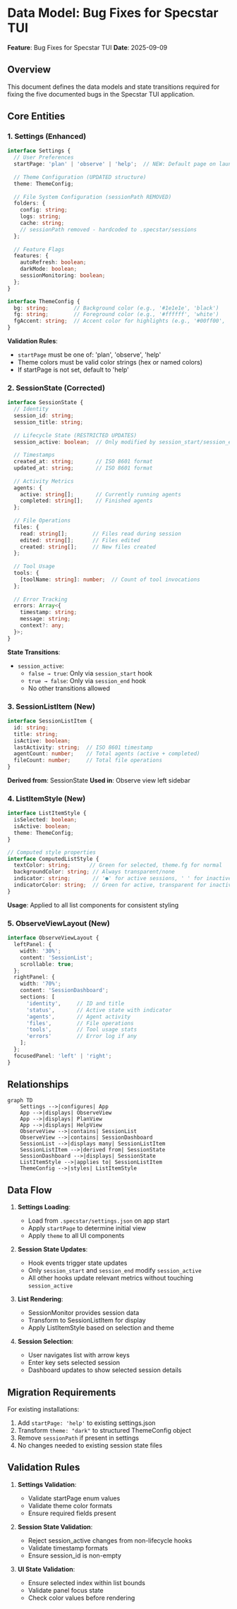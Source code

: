 # Data Model: Bug Fixes for Specstar TUI

**Feature**: Bug Fixes for Specstar TUI
**Date**: 2025-09-09

## Overview

This document defines the data models and state transitions required for fixing the five documented bugs in the Specstar TUI application.

## Core Entities

### 1. Settings (Enhanced)

```typescript
interface Settings {
  // User Preferences
  startPage: 'plan' | 'observe' | 'help';  // NEW: Default page on launch
  
  // Theme Configuration (UPDATED structure)
  theme: ThemeConfig;
  
  // File System Configuration (sessionPath REMOVED)
  folders: {
    config: string;
    logs: string;
    cache: string;
    // sessionPath removed - hardcoded to .specstar/sessions
  };
  
  // Feature Flags
  features: {
    autoRefresh: boolean;
    darkMode: boolean;
    sessionMonitoring: boolean;
  };
}

interface ThemeConfig {
  bg: string;        // Background color (e.g., '#1e1e1e', 'black')
  fg: string;        // Foreground color (e.g., '#ffffff', 'white')
  fgAccent: string;  // Accent color for highlights (e.g., '#00ff00', 'green')
}
```

**Validation Rules**:
- `startPage` must be one of: 'plan', 'observe', 'help'
- Theme colors must be valid color strings (hex or named colors)
- If startPage is not set, default to 'help'

### 2. SessionState (Corrected)

```typescript
interface SessionState {
  // Identity
  session_id: string;
  session_title: string;
  
  // Lifecycle State (RESTRICTED UPDATES)
  session_active: boolean;  // Only modified by session_start/session_end
  
  // Timestamps
  created_at: string;       // ISO 8601 format
  updated_at: string;       // ISO 8601 format
  
  // Activity Metrics
  agents: {
    active: string[];       // Currently running agents
    completed: string[];    // Finished agents
  };
  
  // File Operations
  files: {
    read: string[];        // Files read during session
    edited: string[];      // Files edited
    created: string[];     // New files created
  };
  
  // Tool Usage
  tools: {
    [toolName: string]: number;  // Count of tool invocations
  };
  
  // Error Tracking
  errors: Array<{
    timestamp: string;
    message: string;
    context?: any;
  }>;
}
```

**State Transitions**:
- `session_active`: 
  - `false → true`: Only via `session_start` hook
  - `true → false`: Only via `session_end` hook
  - No other transitions allowed

### 3. SessionListItem (New)

```typescript
interface SessionListItem {
  id: string;
  title: string;
  isActive: boolean;
  lastActivity: string;  // ISO 8601 timestamp
  agentCount: number;    // Total agents (active + completed)
  fileCount: number;     // Total file operations
}
```

**Derived from**: SessionState
**Used in**: Observe view left sidebar

### 4. ListItemStyle (New)

```typescript
interface ListItemStyle {
  isSelected: boolean;
  isActive: boolean;
  theme: ThemeConfig;
}

// Computed style properties
interface ComputedListStyle {
  textColor: string;      // Green for selected, theme.fg for normal
  backgroundColor: string; // Always transparent/none
  indicator: string;       // '●' for active sessions, ' ' for inactive
  indicatorColor: string;  // Green for active, transparent for inactive
}
```

**Usage**: Applied to all list components for consistent styling

### 5. ObserveViewLayout (New)

```typescript
interface ObserveViewLayout {
  leftPanel: {
    width: '30%';
    content: 'SessionList';
    scrollable: true;
  };
  rightPanel: {
    width: '70%';
    content: 'SessionDashboard';
    sections: [
      'identity',     // ID and title
      'status',       // Active state with indicator
      'agents',       // Agent activity
      'files',        // File operations
      'tools',        // Tool usage stats
      'errors'        // Error log if any
    ];
  };
  focusedPanel: 'left' | 'right';
}
```

## Relationships

```mermaid
graph TD
    Settings -->|configures| App
    App -->|displays| ObserveView
    App -->|displays| PlanView
    App -->|displays| HelpView
    ObserveView -->|contains| SessionList
    ObserveView -->|contains| SessionDashboard
    SessionList -->|displays many| SessionListItem
    SessionListItem -->|derived from| SessionState
    SessionDashboard -->|displays| SessionState
    ListItemStyle -->|applies to| SessionListItem
    ThemeConfig -->|styles| ListItemStyle
```

## Data Flow

1. **Settings Loading**:
   - Load from `.specstar/settings.json` on app start
   - Apply `startPage` to determine initial view
   - Apply `theme` to all UI components

2. **Session State Updates**:
   - Hook events trigger state updates
   - Only `session_start` and `session_end` modify `session_active`
   - All other hooks update relevant metrics without touching `session_active`

3. **List Rendering**:
   - SessionMonitor provides session data
   - Transform to SessionListItem for display
   - Apply ListItemStyle based on selection and theme

4. **Session Selection**:
   - User navigates list with arrow keys
   - Enter key sets selected session
   - Dashboard updates to show selected session details

## Migration Requirements

For existing installations:
1. Add `startPage: 'help'` to existing settings.json
2. Transform `theme: "dark"` to structured ThemeConfig object
3. Remove `sessionPath` if present in settings
4. No changes needed to existing session state files

## Validation Rules

1. **Settings Validation**:
   - Validate startPage enum values
   - Validate theme color formats
   - Ensure required fields present

2. **Session State Validation**:
   - Reject session_active changes from non-lifecycle hooks
   - Validate timestamp formats
   - Ensure session_id is non-empty

3. **UI State Validation**:
   - Ensure selected index within list bounds
   - Validate panel focus state
   - Check color values before rendering